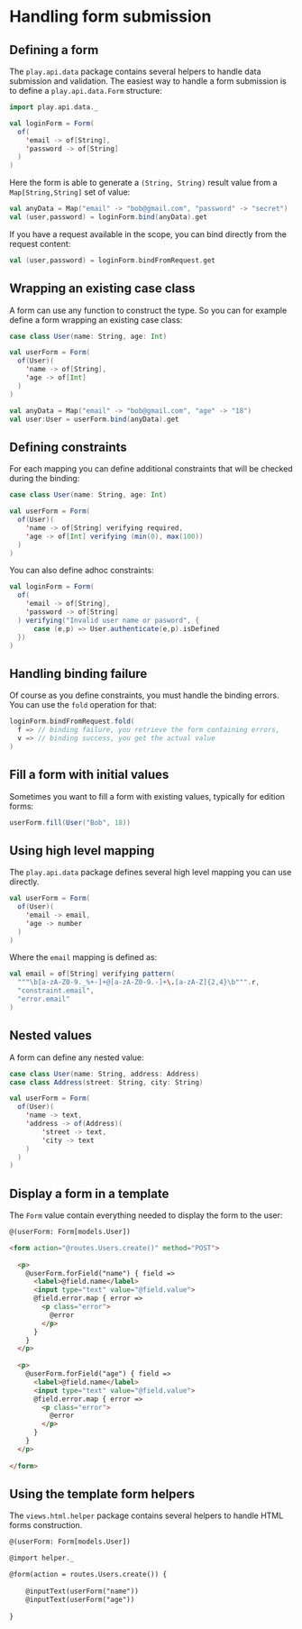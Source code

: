 # Handling form submission

## Defining a form

The `play.api.data` package contains several helpers to handle data submission and validation. The easiest way to handle a form submission is to define a `play.api.data.Form` structure:

```scala
import play.api.data._

val loginForm = Form(
  of(
    'email -> of[String],
    'password -> of[String]
  )
)
```

Here the form is able to generate a `(String, String)` result value from a `Map[String,String]` set of value:

```scala
val anyData = Map("email" -> "bob@gmail.com", "password" -> "secret")
val (user,password) = loginForm.bind(anyData).get
```

If you have a request available in the scope, you can bind directly from the request content:

```scala
val (user,password) = loginForm.bindFromRequest.get
```

## Wrapping an existing case class

A form can use any function to construct the type. So you can for example define a form wrapping an existing case class:

```scala
case class User(name: String, age: Int)

val userForm = Form(
  of(User)(
    'name -> of[String],
    'age -> of[Int]
  )
)

val anyData = Map("email" -> "bob@gmail.com", "age" -> "18")
val user:User = userForm.bind(anyData).get
```

## Defining constraints

For each mapping you can define additional constraints that will be checked during the binding:

```scala
case class User(name: String, age: Int)

val userForm = Form(
  of(User)(
    'name -> of[String] verifying required,
    'age -> of[Int] verifying (min(0), max(100))
  )
)
```

You can also define adhoc constraints:

```scala
val loginForm = Form(
  of(
    'email -> of[String],
    'password -> of[String]
  ) verifying("Invalid user name or pasword", { 
      case (e,p) => User.authenticate(e,p).isDefined 
  })
)
```

## Handling binding failure

Of course as you define constraints, you must handle the binding errors. You can use the `fold` operation for that:

```scala
loginForm.bindFromRequest.fold(
  f => // binding failure, you retrieve the form containing errors,
  v => // binding success, you get the actual value 
)
```

## Fill a form with initial values

Sometimes you want to fill a form with existing values, typically for edition forms:

```scala
userForm.fill(User("Bob", 18))
```

## Using high level mapping

The `play.api.data` package defines several high level mapping you can use directly.

```scala
val userForm = Form(
  of(User)(
    'email -> email,
    'age -> number
  )
)
```

Where the `email` mapping is defined as:

```scala
val email = of[String] verifying pattern(
  """\b[a-zA-Z0-9._%+-]+@[a-zA-Z0-9.-]+\.[a-zA-Z]{2,4}\b""".r,
  "constraint.email",
  "error.email"
)
```

## Nested values

A form can define any nested value:

```scala
case class User(name: String, address: Address)
case class Address(street: String, city: String)

val userForm = Form(
  of(User)(
    'name -> text,
    'address -> of(Address)(
        'street -> text,
        'city -> text
    )
  )
)
```

## Display a form in a template

The `Form` value contain everything needed to display the form to the user:

```html
@(userForm: Form[models.User])

<form action="@routes.Users.create()" method="POST">
    
  <p>
    @userForm.forField("name") { field =>
      <label>@field.name</label>
      <input type="text" value="@field.value">
      @field.error.map { error =>
        <p class="error">
          @error
        </p>
      } 
    }    
  </p>
  
  <p>
    @userForm.forField("age") { field =>
      <label>@field.name</label>
      <input type="text" value="@field.value">
      @field.error.map { error =>
        <p class="error">
          @error
        </p>
      } 
    }    
  </p>
    
</form>
```

## Using the template form helpers

The `views.html.helper` package contains several helpers to handle HTML forms construction.

```html
@(userForm: Form[models.User])

@import helper._

@form(action = routes.Users.create()) {
    
    @inputText(userForm("name"))
    @inputText(userForm("age"))
    
}
```




